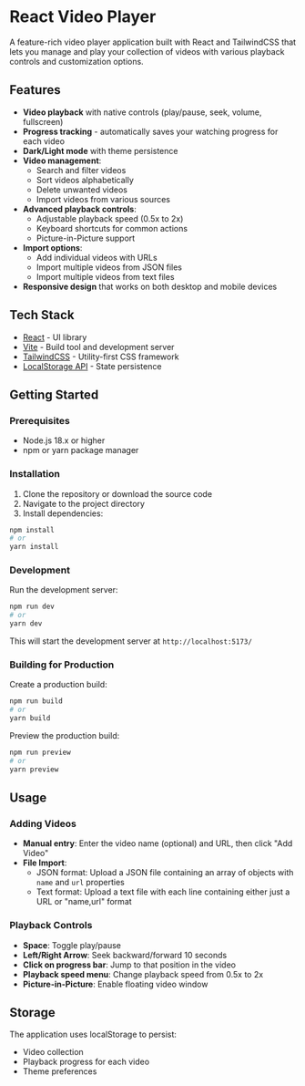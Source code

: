 # React Video Player

A feature-rich video player application built with React and TailwindCSS that lets you manage and play your collection of videos with various playback controls and customization options.

## Features

- **Video playback** with native controls (play/pause, seek, volume, fullscreen)
- **Progress tracking** - automatically saves your watching progress for each video
- **Dark/Light mode** with theme persistence
- **Video management**:
  - Search and filter videos
  - Sort videos alphabetically
  - Delete unwanted videos
  - Import videos from various sources
- **Advanced playback controls**:
  - Adjustable playback speed (0.5x to 2x)
  - Keyboard shortcuts for common actions
  - Picture-in-Picture support
- **Import options**:
  - Add individual videos with URLs
  - Import multiple videos from JSON files
  - Import multiple videos from text files
- **Responsive design** that works on both desktop and mobile devices

## Tech Stack

- [React](https://react.dev/) - UI library
- [Vite](https://vitejs.dev/) - Build tool and development server
- [TailwindCSS](https://tailwindcss.com/) - Utility-first CSS framework
- [LocalStorage API](https://developer.mozilla.org/en-US/docs/Web/API/Window/localStorage) - State persistence

## Getting Started

### Prerequisites

- Node.js 18.x or higher
- npm or yarn package manager

### Installation

1. Clone the repository or download the source code
2. Navigate to the project directory
3. Install dependencies:

```bash
npm install
# or
yarn install
```

### Development

Run the development server:

```bash
npm run dev
# or
yarn dev
```

This will start the development server at `http://localhost:5173/`

### Building for Production

Create a production build:

```bash
npm run build
# or
yarn build
```

Preview the production build:

```bash
npm run preview
# or
yarn preview
```

## Usage

### Adding Videos

- **Manual entry**: Enter the video name (optional) and URL, then click "Add Video"
- **File Import**: 
  - JSON format: Upload a JSON file containing an array of objects with `name` and `url` properties
  - Text format: Upload a text file with each line containing either just a URL or "name,url" format

### Playback Controls

- **Space**: Toggle play/pause
- **Left/Right Arrow**: Seek backward/forward 10 seconds
- **Click on progress bar**: Jump to that position in the video
- **Playback speed menu**: Change playback speed from 0.5x to 2x
- **Picture-in-Picture**: Enable floating video window

## Storage

The application uses localStorage to persist:
- Video collection
- Playback progress for each video
- Theme preferences

